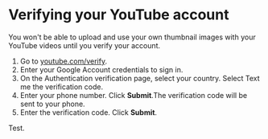 # Verifying your YouTube account

You won't be able to upload and use your own thumbnail images with your YouTube videos until you verify your account.

1. Go to [youtube.com/verify](https://www.youtube.com/verify).
2. Enter your Google Account credentials to sign in.
3. On the Authentication verification page, select your country. Select Text me the verification code.
4. Enter your phone number. Click **Submit**.The verification code will be sent to your phone.
5. Enter the verification code. Click **Submit**.







Test.

